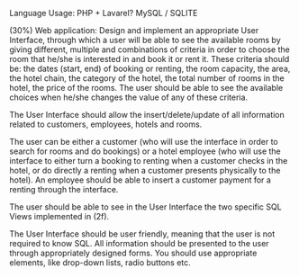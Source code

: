Language Usage: PHP + Lavarel?
MySQL / SQLITE

(30%) Web application: Design and implement an appropriate User Interface, through which
a user will be able to see the available rooms by giving different, multiple and combinations
of criteria in order to choose the room that he/she is interested in and book it or rent it. These
criteria should be: the dates (start, end) of booking or renting, the room capacity, the area, the
hotel chain, the category of the hotel, the total number of rooms in the hotel, the price of the
rooms. The user should be able to see the available choices when he/she changes the value of
any of these criteria.

The User Interface should allow the insert/delete/update of all information related to
customers, employees, hotels and rooms.

The user can be either a customer (who will use the interface in order to search for rooms and
do bookings) or a hotel employee (who will use the interface to either turn a booking to
renting when a customer checks in the hotel, or do directly a renting when a customer presents
physically to the hotel). An employee should be able to insert a customer payment for a
renting through the interface.

The user should be able to see in the User Interface the two specific SQL Views implemented
in (2f).

The User Interface should be user friendly, meaning that the user is not required to know
SQL. All information should be presented to the user through appropriately designed forms.
You should use appropriate elements, like drop-down lists, radio buttons etc.